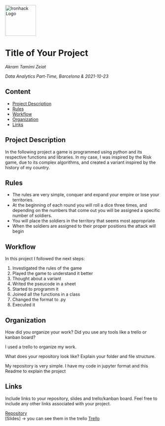 <img src="https://bit.ly/2VnXWr2" alt="Ironhack Logo" width="100"/>

# Title of Your Project
*Akram Tamimi Zeiat*

*Data Analytics Part-Time, Barcelona & 2021-10-23*

## Content
- [Project Description](#project-description)
- [Rules](#rules)
- [Workflow](#workflow)
- [Organization](#organization)
- [Links](#links)

## Project Description
In the following project a game is programmed using python and its respective functions and libraries. In my case, I was inspired by the Risk game, due to its complex algorithms, and created a variant inspired by the history of my country.
## Rules
* The rules are very simple, conquer and expand your empire or lose your territories.
* At the beginning of each round you will roll a dice three times, and depending on the numbers that come out you will be assigned a specific number of soldiers.
* You will place the soldiers in the territory that seems most appropriate
* When the soldiers are assigned to their proper positions the attack will begin

## Workflow
In this project I followed the next steps:
1. Investigated the rules of the game
2. Played the game to understand it better
3. Thought about a variant
4. Writed the pseucode in a sheet
5. Started to programm it
6. Joined all the functions in a class
7. Changed the format to .py
8. Executed it
## Organization
How did you organize your work? Did you use any tools like a trello or kanban board?

I used a trello to organize my work.

What does your repository look like? Explain your folder and file structure.

My repository is very simple.
I have my code in jupyter format and this Readme to explain the project
## Links
Include links to your repository, slides and trello/kanban board. Feel free to include any other links associated with your project. 

[Repository](https://github.com/)  
[Slides] -> you can see them in the trello
[Trello](https://trello.com/invite/b/zMGXZvm8/ac650859841ab868c480db83f290d515/risk)  
